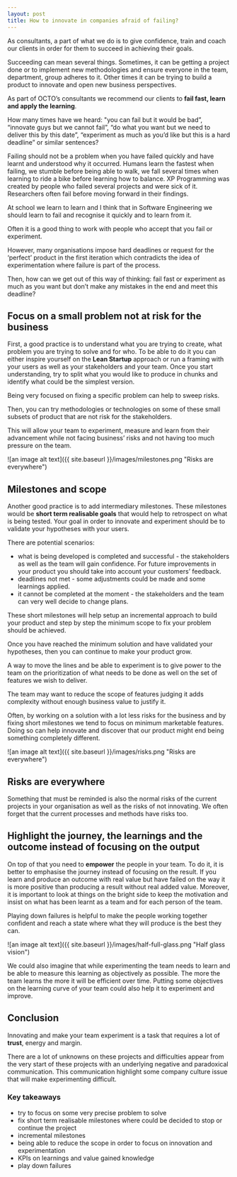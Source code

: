 ```yaml
---
layout: post
title: How to innovate in companies afraid of failing?
---
```


As consultants, a part of what we do is to give confidence, train and coach our clients in order for them to succeed in achieving their goals.

Succeeding can mean several things. Sometimes, it can be getting a project done or to implement new methodologies and ensure everyone in the team, department, group adheres to it. Other times it can be trying to build a product to innovate and open new business perspectives.

As part of OCTO’s consultants we recommend our clients to **fail fast, learn and apply the learning**.

How many times have we heard: "you can fail but it would be bad”, “innovate guys but we cannot fail”, “do what you want but we need to deliver this by this date”, “experiment as much as you’d like but this is a hard deadline” or similar sentences?

Failing should not be a problem when you have failed quickly and have learnt and understood why it occurred. Humans learn the fastest when failing, we stumble before being able to walk, we fall several times when learning to ride a bike before learning how to balance. XP Programming was created by people who failed several projects and were sick of it. Researchers often fail before moving forward in their findings.

At school we learn to learn and I think that in Software Engineering we should learn to fail and recognise it quickly and to learn from it.

Often it is a good thing to work with people who accept that you fail or experiment.

However, many organisations impose hard deadlines or request for the ‘perfect’ product in the first iteration which contradicts the idea of experimentation where failure is part of the process.

Then, how can we get out of this way of thinking: fail fast or experiment as much as you want but don’t make any mistakes in the end and meet this deadline?

## Focus on a small problem not at risk for the business

First, a good practice is to understand what you are trying to create, what problem you are trying to solve and for who. To be able to do it you can either inspire yourself on the **Lean Startup** approach or run a framing with your users as well as your stakeholders and your team. Once you start understanding, try to split what you would like to produce in chunks and identify what could be the simplest version.

Being very focused on fixing a specific problem can help to sweep risks.

Then, you can try methodologies or technologies on some of these small subsets of product that are not risk for the stakeholders.

This will allow your team to experiment, measure and learn from their advancement while not facing business’ risks and not having too much pressure on the team.

![an image alt text]({{ site.baseurl }}/images/milestones.png "Risks are everywhere")

## Milestones and scope

Another good practice is to add intermediary milestones. These milestones would be **short term realisable goals** that would help to retrospect on what is being tested. Your goal in order to innovate and experiment should be to validate your hypotheses with your users.

There are potential scenarios:

* what is being developed is completed and successful - the stakeholders as well as the team will gain confidence. For future improvements in your product you should take into account your customers’ feedback.
* deadlines not met - some adjustments could be made and some learnings applied.
* it cannot be completed at the moment - the stakeholders and the team can very well decide to change plans.


These short milestones will help setup an incremental approach to build your product and step by step the minimum scope to fix your problem should be achieved.

Once you have reached the minimum solution and have validated your hypotheses, then you can continue to make your product grow.

A way to move the lines and be able to experiment is to give power to the team on the prioritization of what needs to be done as well on the set of features we wish to deliver.

The team may want to reduce the scope of features judging it adds complexity without enough business value to justify it.

Often, by working on a solution with a lot less risks for the business and by fixing short milestones we tend to focus on minimum marketable features. Doing so can help innovate and discover that our product might end being something completely different.

![an image alt text]({{ site.baseurl }}/images/risks.png "Risks are everywhere")

## Risks are everywhere

Something that must be reminded is also the normal risks of the current projects in your organisation as well as the risks of not innovating. We often forget that the current processes and methods have risks too.

## Highlight the journey, the learnings and the outcome instead of focusing on the output

On top of that you need to **empower** the people in your team. To do it, it is better to emphasise the journey instead of focusing on the result. If you learn and produce an outcome with real value but have failed on the way it is more positive than producing a result without real added value. Moreover, it is important to look at things on the bright side to keep the motivation and insist on what has been learnt as a team and for each person of the team.

Playing down failures is helpful to make the people working together confident and reach a state where what they will produce is the best they can.

![an image alt text]({{ site.baseurl }}/images/half-full-glass.png "Half glass vision")

We could also imagine that while experimenting the team needs to learn and be able to measure this learning as objectively as possible. The more the team learns the more it will be efficient over time. Putting some objectives on the learning curve of your team could also help it to experiment and improve.


## Conclusion

Innovating and make your team experiment is a task that requires a lot of **trust**, energy and margin.

There are a lot of unknowns on these projects and difficulties appear from the very start of these projects with an underlying negative and paradoxical communication. This communication highlight some company culture issue that will make experimenting difficult.

### Key takeaways

* try to focus on some very precise problem to solve
* fix short term realisable milestones where could be decided to stop or continue the project
* incremental milestones
* being able to reduce the scope in order to focus on innovation and experimentation
* KPIs on learnings and value gained knowledge
* play down failures


